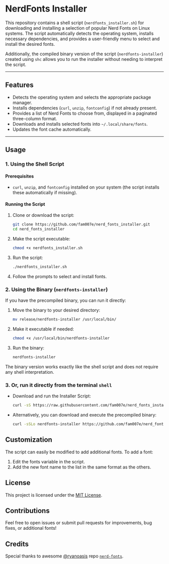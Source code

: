 # NerdFonts Installer

This repository contains a shell script (`nerdfonts_installer.sh`) for downloading and installing a selection of popular Nerd Fonts on Linux systems. The script automatically detects the operating system, installs necessary dependencies, and provides a user-friendly menu to select and install the desired fonts.

Additionally, the compiled binary version of the script (`nerdfonts-installer`) created using `shc` allows you to run the installer without needing to interpret the script.

---

## Features

- Detects the operating system and selects the appropriate package manager.
- Installs dependencies (`curl`, `unzip`, `fontconfig`) if not already present.
- Provides a list of Nerd Fonts to choose from, displayed in a paginated three-column format.
- Downloads and installs selected fonts into `~/.local/share/fonts`.
- Updates the font cache automatically.

---

## Usage

### 1. Using the Shell Script

#### Prerequisites

- `curl`, `unzip`, and `fontconfig` installed on your system (the script installs these automatically if missing).

#### Running the Script

1. Clone or download the script:

   ```sh
   git clone https://github.com/fam007e/nerd_fonts_installer.git
   cd nerd_fonts_installer
   ```
2. Make the script executable:
   ```sh
   chmod +x nerdfonts_installer.sh
   ```
3. Run the script:
   ```sh
   ./nerdfonts_installer.sh
   ```

   
4. Follow the prompts to select and install fonts.

### 2. Using the Binary (`nerdfonts-installer`)

If you have the precompiled binary, you can run it directly:

1. Move the binary to your desired directory:
   ```sh
   mv release/nerdfonts-installer /usr/local/bin/
   ```
2. Make it executable if needed:
   ```sh
   chmod +x /usr/local/bin/nerdfonts-installer
   ```
3. Run the binary:
   ```sh
   nerdfonts-installer
   ```
The binary version works exactly like the shell script and does not require any shell interpretation.

### 3. Or, run it directly from the terminal `shell`

- Download and run the Installer Script:
   ```sh
   curl -sS https://raw.githubusercontent.com/fam007e/nerd_fonts_installer/main/nerdfonts_installer.sh | sh
   ```  
- Alternatively, you can download and execute the precompiled binary:
   ```sh
   curl -sSLo nerdfonts-installer https://github.com/fam007e/nerd_fonts_installer/blob/main/release/nerdfonts-installer && chmod +x nerdfonts-installer && ./nerdfonts-installer
   ```

## Customization

The script can easily be modified to add additional fonts. To add a font:
1. Edit the fonts variable in the script.
2. Add the new font name to the list in the same format as the others.

## License
This project is licensed under the [MIT License](LICENSE).

## Contributions
Feel free to open issues or submit pull requests for improvements, bug fixes, or additional fonts!

## Credits
Special thanks to awesome [@ryanoasis](https://github.com/ryanoasis) repo [`nerd-fonts`](https://github.com/ryanoasis/nerd-fonts).

